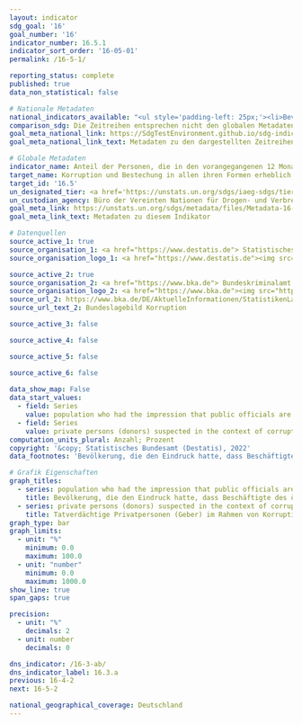 ```yaml
---
layout: indicator    
sdg_goal: '16'    
goal_number: '16'    
indicator_number: 16.5.1    
indicator_sort_order: '16-05-01'    
permalink: /16-5-1/    

reporting_status: complete    
published: true    
data_non_statistical: false    

# Nationale Metadaten    
national_indicators_available: "<ul style='padding-left: 25px;'><li>Bevölkerung, die den Eindruck hatte, dass Beschäftigte des öffentlichen Dienstes während ihrer Interaktionen mit öffentlichen Einrichtungen in den vergangenen zwei Jahren bestechlich waren</li> <li> Tatverdächtige Privatpersonen (Geber) im Rahmen von Korruptionsstraftaten</li></ul>"    
comparison_sdg: Die Zeitreihen entsprechen nicht den globalen Metadaten, bieten aber zusätzliche Informationen.    
goal_meta_national_link: https://SdgTestEnvironment.github.io/sdg-indicators/public/MetaDe/16.5.1.pdf    
goal_meta_national_link_text: Metadaten zu den dargestellten Zeitreihen    

# Globale Metadaten    
indicator_name: Anteil der Personen, die in den vorangegangenen 12 Monaten mindestens einen Kontakt mit einem/ einer öffentlichen Bediensteten hatten und eine Bestechungszahlung an diese Person geleistet haben oder von ihr dazu aufgefordert wurden    
target_name: Korruption und Bestechung in allen ihren Formen erheblich reduzieren    
target_id: '16.5'    
un_designated_tier: <a href='https://unstats.un.org/sdgs/iaeg-sdgs/tier-classification/' title='Klicken Sie hier um weitere Informationen zur UN-Tier-Klassifikation zu erhalten.'  target='_blank'>Tier II</a>    
un_custodian_agency: Büro der Vereinten Nationen für Drogen- und Verbrechensbekämpfung (UNODC)    
goal_meta_link: https://unstats.un.org/sdgs/metadata/files/Metadata-16-05-01.pdf    
goal_meta_link_text: Metadaten zu diesem Indikator        

# Datenquellen
source_active_1: true
source_organisation_1: <a href="https://www.destatis.de"> Statistisches Bundesamt (Destatis) </a>
source_organisation_logo_1: <a href="https://www.destatis.de"><img src="https://g205sdgs.github.io/sdg-indicators/public/OrgImgDe/destatis.png" alt="Logo destatis" style="height:60px; width:148px"/></a>

source_active_2: true
source_organisation_2: <a href="https://www.bka.de"> Bundeskriminalamt (BKA) </a>
source_organisation_logo_2: <a href="https://www.bka.de"><img src="https://g205sdgs.github.io/sdg-indicators/public/OrgImgDe/bka.png" alt="Logo bka" style="height:60px; width:148px"/></a>
source_url_2: https://www.bka.de/DE/AktuelleInformationen/StatistikenLagebilder/Lagebilder/Korruption/korruption_node.html
source_url_text_2: Bundeslagebild Korruption

source_active_3: false

source_active_4: false

source_active_5: false

source_active_6: false
    
data_show_map: False    
data_start_values: 
  - field: Series
    value: population who had the impression that public officials are corruptible
  - field: Series
    value: private persons (donors) suspected in the context of corruption offences    
computation_units_plural: Anzahl; Prozent    
copyright: '&copy; Statistisches Bundesamt (Destatis), 2022'    
data_footnotes: 'Bevölkerung, die den Eindruck hatte, dass Beschäftigte des öffentlichen Dienstes während ihrer Interaktionen mit öffentlichen Einrichtungen in den vergangenen zwei Jahren bestechlich waren: Die Daten basieren auf einer Sonderauswertung und sind nicht öffentlich zugänglich. Daten sind erst ab 2015 verfügbar.<br>• Tatverdächtige Privatpersonen (Geber) im Rahmen von Korruptionsstraftaten: Daten sind nur bis 2015 verfügbar.'    

# Grafik Eigenschaften    
graph_titles:
  - series: population who had the impression that public officials are corruptible
    title: Bevölkerung, die den Eindruck hatte, dass Beschäftigte des öffentlichen Dienstes bestechlich waren während ihrer Interaktionen mit öffentlichen Einrichtungen in den vergangenen zwei Jahren
  - series: private persons (donors) suspected in the context of corruption offences
    title: Tatverdächtige Privatpersonen (Geber) im Rahmen von Korruptionsstraftaten    
graph_type: bar    
graph_limits:
  - unit: "%"
    minimum: 0.0
    maximum: 100.0
  - unit: "number"
    minimum: 0.0
    maximum: 1000.0
show_line: true
span_gaps: true

precision:
  - unit: "%"
    decimals: 2
  - unit: number
    decimals: 0    

dns_indicator: /16-3-ab/
dns_indicator_label: 16.3.a
previous: 16-4-2    
next: 16-5-2    

national_geographical_coverage: Deutschland    
---
```


<span></span>